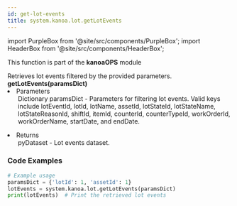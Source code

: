 ```yaml
---
id: get-lot-events
title: system.kanoa.lot.getLotEvents
---
```


import PurpleBox from '@site/src/components/PurpleBox';
import HeaderBox from '@site/src/components/HeaderBox';

<PurpleBox>This function is part of the <b>kanoaOPS</b> module</PurpleBox>

<HeaderBox header="Description">
  Retrieves lot events filtered by the provided parameters.
</HeaderBox>

<HeaderBox header="Syntax">
  <b>getLotEvents(paramsDict)</b>
    <li>Parameters <br />
      <ul>Dictionary paramsDict - Parameters for filtering lot events. Valid keys include lotEventId, lotId, lotName, assetId, lotStateId, lotStateName, lotStateReasonId, shiftId, itemId, counterId, counterTypeId, workOrderId, workOrderName, startDate, and endDate.</ul>
    </li>
    <li>Returns <br />
      <ul>pyDataset - Lot events dataset.</ul>
    </li>
</HeaderBox>

### Code Examples

```python
# Example usage
paramsDict = {'lotId': 1, 'assetId': 1}
lotEvents = system.kanoa.lot.getLotEvents(paramsDict)
print(lotEvents)  # Print the retrieved lot events


